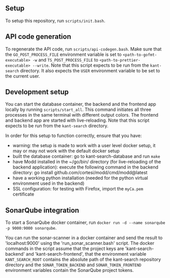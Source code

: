 ## Setup

To setup this repository, run `scripts/init.bash`.

## API code generation

To regenerate the API code, run `scripts/api-codegen.bash`. Make sure that the `GO_POST_PROCESS_FILE` environment variable is set to `<path-to-gofmt-executable> -w` and `TS_POST_PROCESS_FILE` to `<path-to-prettier-executable> --write`. Note that this script expects to be run from the `kant-search` directory. It also expects the `USER` environment variable to be set to the current user.

## Development setup

You can start the database container, the backend and the frontend app locally by running `scripts/start_all`. This command initiates all three processes in the same terminal with different output colors. The frontend and backend app are started with live-reloading. Note that this script expects to be run from the `kant-search` directory.

In order for this setup to function correctly, ensure that you have:

- warning: the setup is made to work with a user level docker setup, it may or may not work with the default docker setup
- built the database container: go to kant-search-database and run `make`
- have Modd installed in the ~/go/bin/ directory (for live-reloading of the backend application): execute the following command in the backend directory: go install github.com/cortesi/modd/cmd/modd@latest
- have a working python installation (needed for the python virtual environment used in the backend)
- SSL configuration: for testing with Firefox, import the `myCa.pem` certificate

## SonarQube integration

To start a SonarQube docker container, run `docker run -d --name sonarqube -p 9000:9000 sonarqube`.

You can run the sonar-scanner in a docker container and send the result to 'localhost:9000' using the 'run_sonar_scanner.bash' script. The docker commands in the script assume that the project keys are 'kant-search-backend' and 'kant-search-frontend', that the environment variable `KANT_SEARCH_ROOT` contains the absolute path of the kant-search repository directory and the `SONAR_TOKEN_BACKEND` and `SONAR_TOKEN_FRONTEND` environment variables contain the SonarQube project tokens.
